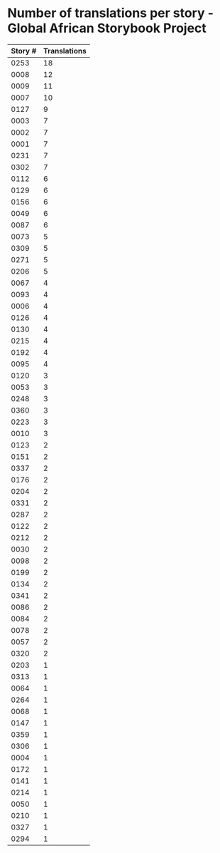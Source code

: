 # Number of translations per story - Global African Storybook Project

Story # | Translations
------- | ------------
0253 | 18
0008 | 12
0009 | 11
0007 | 10
0127 | 9
0003 | 7
0002 | 7
0001 | 7
0231 | 7
0302 | 7
0112 | 6
0129 | 6
0156 | 6
0049 | 6
0087 | 6
0073 | 5
0309 | 5
0271 | 5
0206 | 5
0067 | 4
0093 | 4
0006 | 4
0126 | 4
0130 | 4
0215 | 4
0192 | 4
0095 | 4
0120 | 3
0053 | 3
0248 | 3
0360 | 3
0223 | 3
0010 | 3
0123 | 2
0151 | 2
0337 | 2
0176 | 2
0204 | 2
0331 | 2
0287 | 2
0122 | 2
0212 | 2
0030 | 2
0098 | 2
0199 | 2
0134 | 2
0341 | 2
0086 | 2
0084 | 2
0078 | 2
0057 | 2
0320 | 2
0203 | 1
0313 | 1
0064 | 1
0264 | 1
0068 | 1
0147 | 1
0359 | 1
0306 | 1
0004 | 1
0172 | 1
0141 | 1
0214 | 1
0050 | 1
0210 | 1
0327 | 1
0294 | 1

